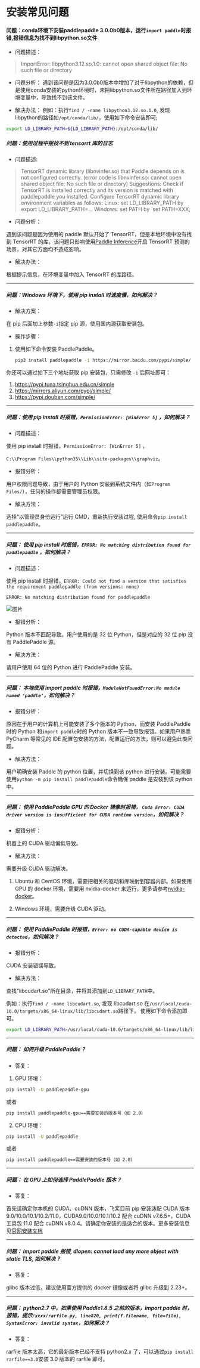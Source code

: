 # 安装常见问题

#### 问题：conda环境下安装paddlepaddle 3.0.0b0版本，运行`import paddle`时报错,报错信息为找不到libpython.so文件

+ 问题描述：
> ImportError: libpython3.12.so.1.0: cannot open shared object file: No such file or directory

+ 问题分析：
遇到该问题是因为3.0.0b0版本中增加了对于libpython的依赖，但是使用conda安装的python环境时，未把libpython.so文件所在路径加入到环境变量中，导致找不到该文件。

+ 解决办法：
例如：执行`find / -name libpython3.12.so.1.0`, 发现 libpython的路径如`/opt/conda/lib/`，使用如下命令安装即可;

```bash
export LD_LIBRARY_PATH=${LD_LIBRARY_PATH}:/opt/conda/lib/
```

##### 问题：使用过程中报找不到 tensorrt 库的日志

+ 问题描述:

> TensorRT dynamic library (libnvinfer.so) that Paddle depends on is not configured correctly. (error code is libnvinfer.so: cannot open shared object file: No such file or directory)
> Suggestions:
> Check if TensorRT is installed correctly and its version is matched with paddlepaddle you installed.
> Configure TensorRT dynamic library environment variables as follows:
> Linux: set LD_LIBRARY_PATH by export LD_LIBRARY_PATH=...
> Windows: set PATH by `set PATH=XXX;
+ 问题分析：

遇到该问题是因为使用的 paddle 默认开始了 TensorRT，但是本地环境中没有找到 TensorRT 的库，该问题只影响使用[Paddle Inference](https://paddleinference.paddlepaddle.org.cn/master/product_introduction/inference_intro.html)开启 TensorRT 预测的场景，对其它方面均不造成影响。

+ 解决办法：

根据提示信息，在环境变量中加入 TensorRT 的库路径。

-----

##### 问题：Windows 环境下，使用 pip install 时速度慢，如何解决？

+ 解决方案：

在 pip 后面加上参数`-i`指定 pip 源，使用国内源获取安装包。

+ 操作步骤：

1. 使用如下命令安装 PaddlePaddle。

   ```bash
   pip3 install paddlepaddle -i https://mirror.baidu.com/pypi/simple/
   ```

你还可以通过如下三个地址获取 pip 安装包，只需修改 `-i` 后网址即可：

1. https://pypi.tuna.tsinghua.edu.cn/simple
2. https://mirrors.aliyun.com/pypi/simple/
3. https://pypi.douban.com/simple/

------

##### 问题：使用 pip install 时报错，`PermissionError: [WinError 5]` ，如何解决？

+ 问题描述：

使用 pip install 时报错，`PermissionError: [WinError 5]` ，

`C:\\Program Files\\python35\\Lib\\site-packages\\graphviz`。

+ 报错分析：

用户权限问题导致，由于用户的 Python 安装到系统文件内（如`Program Files/`），任何的操作都需要管理员权限。

+ 解决方法：

选择“以管理员身份运行”运行 CMD，重新执行安装过程, 使用命令`pip install paddlepaddle`。

------

##### 问题： 使用 pip install 时报错，`ERROR: No matching distribution found for paddlepaddle` ，如何解决？

+ 问题描述：

使用 pip install 时报错，`ERROR: Could not find a version that satisfies the requirement paddlepaddle (from versions: none)`

`ERROR: No matching distribution found for paddlepaddle`

<img src="https://agroup-bos-bj.cdn.bcebos.com/bj-febb18fb78004dc17f18d60a009dc6a8bd907251" alt="图片" />

+ 报错分析：

Python 版本不匹配导致。用户使用的是 32 位 Python，但是对应的 32 位 pip 没有 PaddlePaddle 源。

+ 解决方法：

请用户使用 64 位的 Python 进行 PaddlePaddle 安装。

------

##### 问题： 本地使用 import paddle 时报错，`ModuleNotFoundError:No module named ‘paddle’`，如何解决？

+ 报错分析：

原因在于用户的计算机上可能安装了多个版本的 Python，而安装 PaddlePaddle 时的 Python 和`import paddle`时的 Python 版本不一致导致报错。如果用户熟悉 PyCharm 等常见的 IDE 配置包安装的方法，配置运行的方法，则可以避免此类问题。

+ 解决方法：

用户明确安装 Paddle 的 python 位置，并切换到该 python 进行安装。可能需要使用`python -m pip install paddlepaddle`命令确保 paddle 是安装到该 python 中。

------

##### 问题： 使用 PaddlePaddle GPU 的 Docker 镜像时报错， `Cuda Error: CUDA driver version is insufficient for CUDA runtime version`，如何解决？

+ 报错分析：

机器上的 CUDA 驱动偏低导致。

+ 解决方法：

需要升级 CUDA 驱动解决。

1. Ubuntu 和 CentOS 环境，需要把相关的驱动和库映射到容器内部。如果使用 GPU 的 docker 环境，需要用 nvidia-docker 来运行，更多请参考[nvidia-docker](https://github.com/NVIDIA/nvidia-docker)。

2. Windows 环境，需要升级 CUDA 驱动。

------

##### 问题： 使用 PaddlePaddle 时报错，`Error: no CUDA-capable device is detected`，如何解决？

+ 报错分析：

CUDA 安装错误导致。

+ 解决方法：

查找“libcudart.so”所在目录，并将其添加到`LD_LIBRARY_PATH`中。

例如：执行`find / -name libcudart.so`, 发现 libcudart.so 在`/usr/local/cuda-10.0/targets/x86_64-linux/lib/libcudart.so`路径下， 使用如下命令添加即可。

```bash
export LD_LIBRARY_PATH=/usr/local/cuda-10.0/targets/x86_64-linux/lib/libcudart.so:${LD_LIBRARY_PATH}
```

------

##### 问题： 如何升级 PaddlePaddle？

+ 答复：

1. GPU 环境：

  ```bash
  pip install -U paddlepaddle-gpu
  ```

或者

  ```bash
  pip install paddlepaddle-gpu==需要安装的版本号（如 2.0）
  ```

2. CPU 环境：

  ```bash
  pip install -U paddlepaddle
  ```
或者

  ```bash
  pip install paddlepaddle==需要安装的版本号（如 2.0）
  ```

------

##### 问题： 在 GPU 上如何选择 PaddlePaddle 版本？

+ 答复：

首先请确定你本机的 CUDA、cuDNN 版本，飞桨目前 pip 安装适配 CUDA 版本 9.0/10.0/10.1/10.2/11.0，CUDA9.0/10.0/10.1/10.2 配合 cuDNN v7.6.5+，CUDA 工具包 11.0 配合 cuDNN v8.0.4。请确定你安装的是适合的版本。更多安装信息见[官网安装文档](https://www.paddlepaddle.org.cn/install/quick?docurl=/documentation/docs/zh/2.0/install/pip/windows-pip.html)

------

##### 问题： import paddle 报错, dlopen: cannot load any more object with static TLS, 如何解决？

+ 答复：

glibc 版本过低，建议使用官方提供的 docker 镜像或者将 glibc 升级到 2.23+。

------

##### 问题： python2.7 中，如果使用 Paddle1.8.5 之前的版本，import paddle 时，报错，提示`/xxxx/rarfile.py, line820, print(f.filename, file=file), SyntaxError: invalid syntax`，如何解决？

+ 答复：

rarfile 版本太高，它的最新版本已经不支持 python2.x 了，可以通过`pip install rarfile==3.0`安装 3.0 版本的 rarfile 即可。
